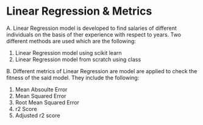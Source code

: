 # Linear Regression & Metrics

A. Linear Regression model is developed to find salaries of different individuals on the basis of ther experience with respect to years. 
Two different methods are used which are the following:
1. Linear Regression model using scikit learn
2. Linear Regression model from scratch using class

B. Different metrics of Linear Regression are model are applied to check the fitness of the said model. They include the following:
1. Mean Absoulte Error
2. Mean Squared Error
3. Root Mean Squared Error
4. r2 Score
5. Adjusted r2 score
